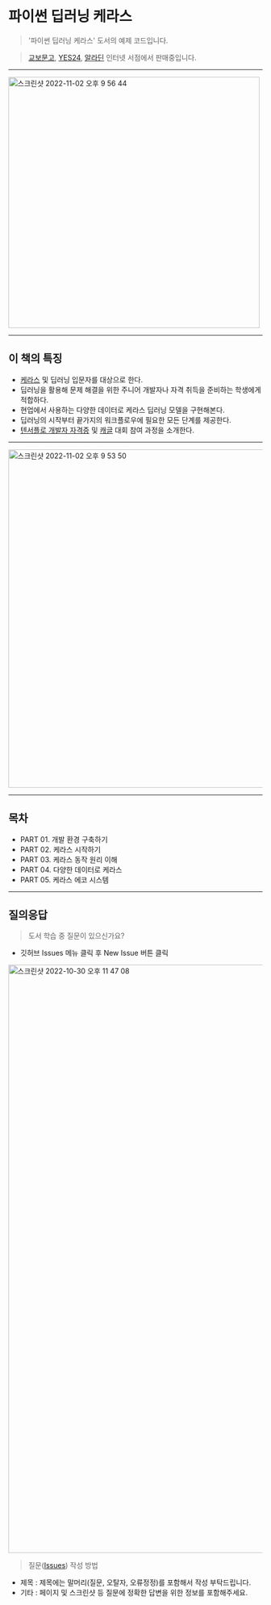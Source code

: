 # 파이썬 딥러닝 케라스 
> '파이썬 딥러닝 케라스' 도서의 예제 코드입니다.

> [교보문고](https://product.kyobobook.co.kr/detail/S000200134737), [YES24](http://www.yes24.com/Product/Goods/115161107), [알라딘](http://aladin.kr/p/mzJvS) 인터넷 서점에서 판매중입니다.

---

<img width="498" alt="스크린샷 2022-11-02 오후 9 56 44" src="https://user-images.githubusercontent.com/54405342/199495348-b8d74b1b-6731-4698-95fe-5e98c4cdb402.png">

---

## 이 책의 특징
- [케라스](https://keras.io/) 및 딥러닝 입문자를 대상으로 한다.
- 딥러닝을 활용해 문제 해결을 위한 주니어 개발자나 자격 취득을 준비하는 학생에게 적합하다.
- 현업에서 사용하는 다양한 데이터로 케라스 딥러닝 모델을 구현해본다.
- 딥러닝의 시작부터 끝가지의 워크플로우에 필요한 모든 단계를 제공한다.
- [텐서플로 개발자 자격증](https://www.tensorflow.org/certificate?hl=ko/) 및 [캐글](https://www.kaggle.com/) 대회 참여 과정을 소개한다.

---

<img width="671" alt="스크린샷 2022-11-02 오후 9 53 50" src="https://user-images.githubusercontent.com/54405342/199495526-95711f0c-34b0-41b0-a987-1b2ca9b92f08.png">

---

## 목차
- PART 01. 개발 환경 구축하기
- PART 02. 케라스 시작하기
- PART 03. 케라스 동작 원리 이해
- PART 04. 다양한 데이터로 케라스
- PART 05. 케라스 에코 시스템

---

## 질의응답
> 도서 학습 중 질문이 있으신가요?
- 깃허브 Issues 메뉴 클릭 후 New Issue 버튼 클릭
<img width="1167" alt="스크린샷 2022-10-30 오후 11 47 08" src="https://user-images.githubusercontent.com/54405342/198884991-2d9432ef-1428-4b60-a5fd-c31c57540bf4.png">

> 질문([Issues](https://github.com/hansung-dev/Python-DeepLearning-Keras/issues)) 작성 방법
  - 제목 : 제목에는 말머리(질문, 오탈자, 오류정정)를 포함해서 작성 부탁드립니다.
  - 기타 : 페이지 및 스크린샷 등 질문에 정확한 답변을 위한 정보를 포함해주세요.
